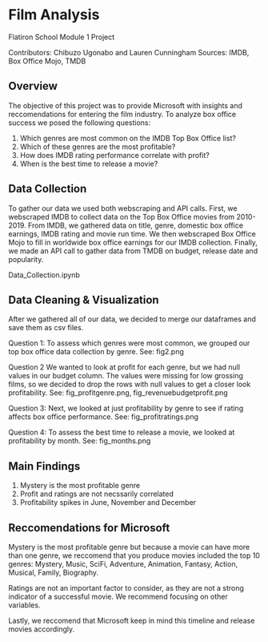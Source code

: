 # Film Analysis 

Flatiron School Module 1 Project

Contributors: Chibuzo Ugonabo and Lauren Cunningham 
Sources: IMDB, Box Office Mojo, TMDB

## Overview 
The objective of this project was to provide Microsoft with insights and reccomendations for entering the film industry. To analyze box office success we posed the following questions: 

1. Which genres are most common on the IMDB Top Box Office list?
2. Which of these genres are the most profitable?
3. How does IMDB rating performance correlate with profit?
4. When is the best time to release a movie?

## Data Collection
To gather our data we used both webscraping and API calls. First, we webscraped IMDB to collect data on the Top Box Office movies from 2010-2019. From IMDB, we gathered data on title, genre, domestic box office earnings, IMDB rating and movie run time. We then webscraped Box Office Mojo to fill in worldwide box office earnings for our IMDB collection. Finally, we made an API call to gather data from TMDB on budget, release date and popularity.

Data_Collection.ipynb


## Data Cleaning & Visualization 
After we gathered all of our data, we decided to merge our dataframes and save them as csv files. 

Question 1: 
To assess which genres were most common, we grouped our top box office data collection by genre.
See: fig2.png

Question 2
We wanted to look at profit for each genre, but we had null values in our budget column. The values were missing for low grossing films, so we decided to drop the rows with null values to get a closer look profitability. 
See: fig_profitgenre.png, fig_revenuebudgetprofit.png

Question 3: 
Next, we looked at just profitability by genre to see if rating affects box office performance. 
See: fig_profitratings.png

Question 4: 
To assess the best time to release a movie, we looked at profitability by month. 
See: fig_months.png

## Main Findings

1. Mystery is the most profitable genre
2. Profit and ratings are not necssarily correlated 
3. Profitability spikes in June, November and December 


## Reccomendations for Microsoft

Mystery is the most profitable genre but because a movie can have more than one genre, we reccomend that you produce movies included the top 10 genres: Mystery, Music, SciFi, Adventure, Animation, Fantasy, Action, Musical, Family, Biography. 

Ratings are not an important factor to consider, as they are not a strong indicator of a successful movie. We recommend focusing on other variables. 

Lastly, we reccomend that Microsoft keep in mind this timeline and release movies accordingly. 









